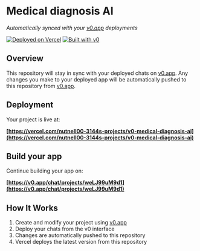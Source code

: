 # Medical diagnosis AI

*Automatically synced with your [v0.app](https://v0.app) deployments*

[![Deployed on Vercel](https://img.shields.io/badge/Deployed%20on-Vercel-black?style=for-the-badge&logo=vercel)](https://vercel.com/nutnell00-3144s-projects/v0-medical-diagnosis-ai)
[![Built with v0](https://img.shields.io/badge/Built%20with-v0.app-black?style=for-the-badge)](https://v0.app/chat/projects/weLJ99uM9d1)

## Overview

This repository will stay in sync with your deployed chats on [v0.app](https://v0.app).
Any changes you make to your deployed app will be automatically pushed to this repository from [v0.app](https://v0.app).

## Deployment

Your project is live at:

**[https://vercel.com/nutnell00-3144s-projects/v0-medical-diagnosis-ai](https://vercel.com/nutnell00-3144s-projects/v0-medical-diagnosis-ai)**

## Build your app

Continue building your app on:

**[https://v0.app/chat/projects/weLJ99uM9d1](https://v0.app/chat/projects/weLJ99uM9d1)**

## How It Works

1. Create and modify your project using [v0.app](https://v0.app)
2. Deploy your chats from the v0 interface
3. Changes are automatically pushed to this repository
4. Vercel deploys the latest version from this repository